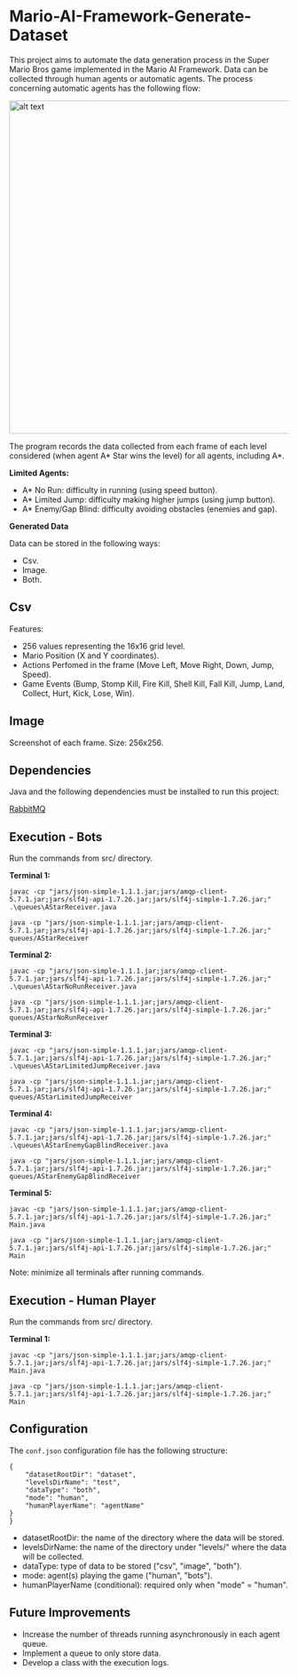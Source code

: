 # Mario-AI-Framework-Generate-Dataset

This project aims to automate the data generation process in the Super Mario Bros game implemented in the Mario AI Framework. Data can be collected through human agents or automatic agents. The process concerning automatic agents has the following flow:

<img src="https://github.com/matheusprandini/Mario-AI-Framework-Generate-Dataset/blob/master/readmeImages/DataGenerationProcess.png" alt="alt text" width="600" height="600">

The program records the data collected from each frame of each level considered (when agent A* Star wins the level) for all agents, including A*.

**Limited Agents:**

- A* No Run: difficulty in running (using speed button).
- A* Limited Jump: difficulty making higher jumps (using jump button).
- A* Enemy/Gap Blind: difficulty avoiding obstacles (enemies and gap).

**Generated Data**

Data can be stored in the following ways:

- Csv.
- Image.
- Both.

## Csv

Features:

- 256 values representing the 16x16 grid level.
- Mario Position (X and Y coordinates).
- Actions Perfomed in the frame (Move Left, Move Right, Down, Jump, Speed).
- Game Events (Bump, Stomp Kill, Fire Kill, Shell Kill, Fall Kill, Jump, Land, Collect, Hurt, Kick, Lose, Win).

## Image

Screenshot of each frame. Size: 256x256.

## Dependencies

Java and the following dependencies must be installed to run this project:

[RabbitMQ](https://www.rabbitmq.com/download.html)

## Execution - Bots

Run the commands from src/ directory.

**Terminal 1:**

```
javac -cp "jars/json-simple-1.1.1.jar;jars/amqp-client-5.7.1.jar;jars/slf4j-api-1.7.26.jar;jars/slf4j-simple-1.7.26.jar;" .\queues\AStarReceiver.java

java -cp "jars/json-simple-1.1.1.jar;jars/amqp-client-5.7.1.jar;jars/slf4j-api-1.7.26.jar;jars/slf4j-simple-1.7.26.jar;" queues/AStarReceiver
```

**Terminal 2:**

```
javac -cp "jars/json-simple-1.1.1.jar;jars/amqp-client-5.7.1.jar;jars/slf4j-api-1.7.26.jar;jars/slf4j-simple-1.7.26.jar;" .\queues\AStarNoRunReceiver.java

java -cp "jars/json-simple-1.1.1.jar;jars/amqp-client-5.7.1.jar;jars/slf4j-api-1.7.26.jar;jars/slf4j-simple-1.7.26.jar;" queues/AStarNoRunReceiver
```

**Terminal 3:**

```
javac -cp "jars/json-simple-1.1.1.jar;jars/amqp-client-5.7.1.jar;jars/slf4j-api-1.7.26.jar;jars/slf4j-simple-1.7.26.jar;" .\queues\AStarLimitedJumpReceiver.java

java -cp "jars/json-simple-1.1.1.jar;jars/amqp-client-5.7.1.jar;jars/slf4j-api-1.7.26.jar;jars/slf4j-simple-1.7.26.jar;" queues/AStarLimitedJumpReceiver
```

**Terminal 4:**

```
javac -cp "jars/json-simple-1.1.1.jar;jars/amqp-client-5.7.1.jar;jars/slf4j-api-1.7.26.jar;jars/slf4j-simple-1.7.26.jar;" .\queues\AStarEnemyGapBlindReceiver.java

java -cp "jars/json-simple-1.1.1.jar;jars/amqp-client-5.7.1.jar;jars/slf4j-api-1.7.26.jar;jars/slf4j-simple-1.7.26.jar;" queues/AStarEnemyGapBlindReceiver
```

**Terminal 5:**

```
javac -cp "jars/json-simple-1.1.1.jar;jars/amqp-client-5.7.1.jar;jars/slf4j-api-1.7.26.jar;jars/slf4j-simple-1.7.26.jar;" Main.java

java -cp "jars/json-simple-1.1.1.jar;jars/amqp-client-5.7.1.jar;jars/slf4j-api-1.7.26.jar;jars/slf4j-simple-1.7.26.jar;" Main
```

Note: minimize all terminals after running commands.

## Execution - Human Player

Run the commands from src/ directory.

**Terminal 1:**

```
javac -cp "jars/json-simple-1.1.1.jar;jars/amqp-client-5.7.1.jar;jars/slf4j-api-1.7.26.jar;jars/slf4j-simple-1.7.26.jar;" Main.java

java -cp "jars/json-simple-1.1.1.jar;jars/amqp-client-5.7.1.jar;jars/slf4j-api-1.7.26.jar;jars/slf4j-simple-1.7.26.jar;" Main
```

## Configuration

The `conf.json` configuration file has the following structure:

```
{
    "datasetRootDir": "dataset", 
    "levelsDirName": "test",
    "dataType": "both",
    "mode": "human",
    "humanPlayerName": "agentName"
}
}
```

- datasetRootDir: the name of the directory where the data will be stored.
- levelsDirName: the name of the directory under "levels/" where the data will be collected.
- dataType: type of data to be stored ("csv", "image", "both").
- mode: agent(s) playing the game ("human", "bots").
- humanPlayerName (conditional): required only when "mode" = "human". 

## Future Improvements

- Increase the number of threads running asynchronously in each agent queue.
- Implement a queue to only store data.
- Develop a class with the execution logs.
